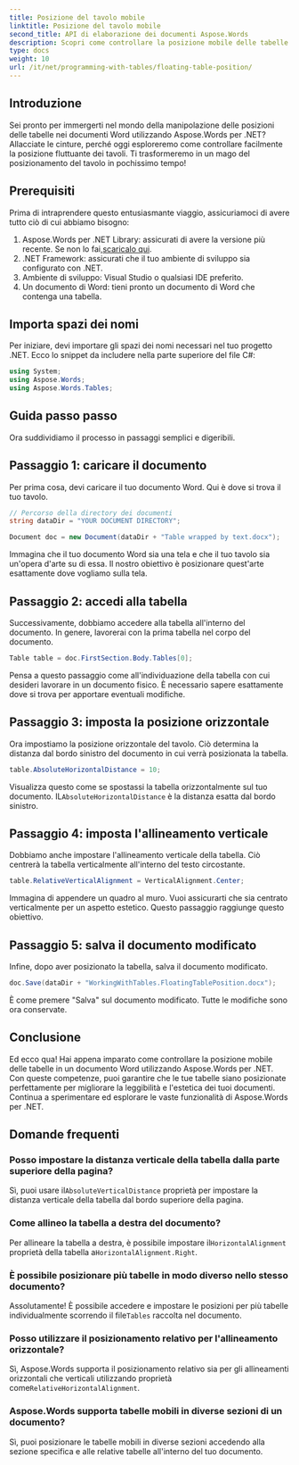 ```yaml
---
title: Posizione del tavolo mobile
linktitle: Posizione del tavolo mobile
second_title: API di elaborazione dei documenti Aspose.Words
description: Scopri come controllare la posizione mobile delle tabelle nei documenti Word utilizzando Aspose.Words per .NET con la nostra guida dettagliata passo passo.
type: docs
weight: 10
url: /it/net/programming-with-tables/floating-table-position/
---
```

## Introduzione

Sei pronto per immergerti nel mondo della manipolazione delle posizioni delle tabelle nei documenti Word utilizzando Aspose.Words per .NET? Allacciate le cinture, perché oggi esploreremo come controllare facilmente la posizione fluttuante dei tavoli. Ti trasformeremo in un mago del posizionamento del tavolo in pochissimo tempo!

## Prerequisiti

Prima di intraprendere questo entusiasmante viaggio, assicuriamoci di avere tutto ciò di cui abbiamo bisogno:

1. Aspose.Words per .NET Library: assicurati di avere la versione più recente. Se non lo fai,[scaricalo qui](https://releases.aspose.com/words/net/).
2. .NET Framework: assicurati che il tuo ambiente di sviluppo sia configurato con .NET.
3. Ambiente di sviluppo: Visual Studio o qualsiasi IDE preferito.
4. Un documento di Word: tieni pronto un documento di Word che contenga una tabella.

## Importa spazi dei nomi

Per iniziare, devi importare gli spazi dei nomi necessari nel tuo progetto .NET. Ecco lo snippet da includere nella parte superiore del file C#:

```csharp
using System;
using Aspose.Words;
using Aspose.Words.Tables;
```

## Guida passo passo

Ora suddividiamo il processo in passaggi semplici e digeribili.

## Passaggio 1: caricare il documento

Per prima cosa, devi caricare il tuo documento Word. Qui è dove si trova il tuo tavolo.

```csharp
// Percorso della directory dei documenti
string dataDir = "YOUR DOCUMENT DIRECTORY";

Document doc = new Document(dataDir + "Table wrapped by text.docx");
```

Immagina che il tuo documento Word sia una tela e che il tuo tavolo sia un'opera d'arte su di essa. Il nostro obiettivo è posizionare quest'arte esattamente dove vogliamo sulla tela.

## Passaggio 2: accedi alla tabella

Successivamente, dobbiamo accedere alla tabella all'interno del documento. In genere, lavorerai con la prima tabella nel corpo del documento.

```csharp
Table table = doc.FirstSection.Body.Tables[0];
```

Pensa a questo passaggio come all'individuazione della tabella con cui desideri lavorare in un documento fisico. È necessario sapere esattamente dove si trova per apportare eventuali modifiche.

## Passaggio 3: imposta la posizione orizzontale

Ora impostiamo la posizione orizzontale del tavolo. Ciò determina la distanza dal bordo sinistro del documento in cui verrà posizionata la tabella.

```csharp
table.AbsoluteHorizontalDistance = 10;
```

 Visualizza questo come se spostassi la tabella orizzontalmente sul tuo documento. IL`AbsoluteHorizontalDistance` è la distanza esatta dal bordo sinistro.

## Passaggio 4: imposta l'allineamento verticale

Dobbiamo anche impostare l'allineamento verticale della tabella. Ciò centrerà la tabella verticalmente all'interno del testo circostante.

```csharp
table.RelativeVerticalAlignment = VerticalAlignment.Center;
```

Immagina di appendere un quadro al muro. Vuoi assicurarti che sia centrato verticalmente per un aspetto estetico. Questo passaggio raggiunge questo obiettivo.

## Passaggio 5: salva il documento modificato

Infine, dopo aver posizionato la tabella, salva il documento modificato.

```csharp
doc.Save(dataDir + "WorkingWithTables.FloatingTablePosition.docx");
```

È come premere "Salva" sul documento modificato. Tutte le modifiche sono ora conservate.

## Conclusione

Ed ecco qua! Hai appena imparato come controllare la posizione mobile delle tabelle in un documento Word utilizzando Aspose.Words per .NET. Con queste competenze, puoi garantire che le tue tabelle siano posizionate perfettamente per migliorare la leggibilità e l'estetica dei tuoi documenti. Continua a sperimentare ed esplorare le vaste funzionalità di Aspose.Words per .NET.

## Domande frequenti

### Posso impostare la distanza verticale della tabella dalla parte superiore della pagina?

 Sì, puoi usare il`AbsoluteVerticalDistance` proprietà per impostare la distanza verticale della tabella dal bordo superiore della pagina.

### Come allineo la tabella a destra del documento?

 Per allineare la tabella a destra, è possibile impostare il`HorizontalAlignment` proprietà della tabella a`HorizontalAlignment.Right`.

### È possibile posizionare più tabelle in modo diverso nello stesso documento?

 Assolutamente! È possibile accedere e impostare le posizioni per più tabelle individualmente scorrendo il file`Tables` raccolta nel documento.

### Posso utilizzare il posizionamento relativo per l'allineamento orizzontale?

Sì, Aspose.Words supporta il posizionamento relativo sia per gli allineamenti orizzontali che verticali utilizzando proprietà come`RelativeHorizontalAlignment`.

### Aspose.Words supporta tabelle mobili in diverse sezioni di un documento?

Sì, puoi posizionare le tabelle mobili in diverse sezioni accedendo alla sezione specifica e alle relative tabelle all'interno del tuo documento.
